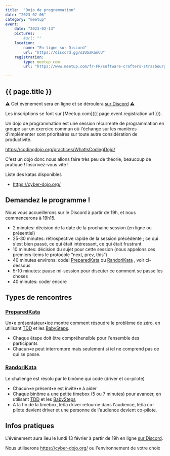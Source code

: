 ```yaml
---
title:  "Dojo de programmation"
date: "2023-02-06"
category: "meetup"
event:
    date: "2023-02-13"
    pictures:
        #url: ""
    location:
        name: "En ligne sur Discord"
        url: "https://discord.gg/s2USaKanCU"
    registration:
        type: meetup_com
        url: "https://www.meetup.com/fr-FR/software-crafters-strasbourg/events/291353981/"

---
```


## {{ page.title }}

⚠️ Cet événement sera en ligne et se déroulera [sur Discord](https://discord.gg/s2USaKanCU) ⚠️

Les inscriptions se font sur [Meetup.com]({{ page.event.registration.url }}).

Un dojo de programmation est une session récurrente de programmation en groupe sur un exercice commun où l'échange sur les manières d'implémenter sont prioritaires sur toute autre considération de productivité.

https://codingdojo.org/practices/WhatIsCodingDojo/

C'est un dojo donc nous allons faire très peu de théorie, beaucoup de pratique ! Inscrivez-vous vite !

Liste des katas disponibles

- https://cyber-dojo.org/

## Demandez le programme !

Nous vous accueillerons sur le Discord à partir de 19h, et nous commencerons à 19h15.

- 2 minutes: décision de la date de la prochaine session (en ligne ou présentiel)
- 25-30 minutes: rétrospective rapide de la session précédente ; ce qui s'est bien passé, ce qui était intéressant, ce qui était frustrant
- 10 minutes: décision du sujet pour cette session (nous appelons ces premiers items le protocole “next, prev, this”)
- 40 minutes environs: code! [PreparedKata](https://codingdojo.org/practices/PreparedKata/) ou [RandoriKata](https://codingdojo.org/RandoriKata) , voir ci-dessous
- 5-10 minutes: pause mi-session pour discuter ce comment se passe les choses
- 40 minutes: coder encore

## Types de rencontres

### [PreparedKata](https://codingdojo.org/practices/PreparedKata/)

Un•e présentateur•ice montre comment résoudre le problème de zéro, en utilisant [TDD](https://codingdojo.org/TestDrivenDevelopment) et les [BabySteps](https://codingdojo.org/BabySteps).

- Chaque étape doit être compréhensible pour l'ensemble des participants
- Chacun•e peut interrompre mais seulement si iel ne comprend pas ce qui se passe.

### [RandoriKata](https://codingdojo.org/RandoriKata)

Le challenge est résolu par le binôme qui code (driver et co-pilote)

- Chacun•e présent•e est invité•e à aider
- Chaque binôme a une petite timebox (5 ou 7 minutes) pour avancer, en utilisant [TDD](https://codingdojo.org/TestDrivenDevelopment) et les [BabySteps](https://codingdojo.org/BabySteps)
- A la fin de la timebox, le/la driver retourne dans l'audience, le/la co-pilote devient driver et une personne de l'audience devient co-pilote.

## Infos pratiques

L'événement aura lieu le lundi 13 février à partir de 19h en ligne [sur Discord](https://discord.gg/e5FuZJK4?event=1072549925717549056).

Nous utiliserons https://cyber-dojo.org/ ou l'environnement de votre choix
